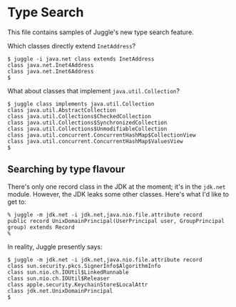 # Type Search

This file contains samples of Juggle's new type search feature.

Which classes directly extend `InetAddress`?
````
$ juggle -i java.net class extends InetAddress
class java.net.Inet4Address
class java.net.Inet6Address
$
````

What about classes that implement `java.util.Collection`?
````
$ juggle class implements java.util.Collection
class java.util.AbstractCollection
class java.util.Collections$CheckedCollection
class java.util.Collections$SynchronizedCollection
class java.util.Collections$UnmodifiableCollection
class java.util.concurrent.ConcurrentHashMap$CollectionView
class java.util.concurrent.ConcurrentHashMap$ValuesView
$
````

## Searching by type flavour

There's only one record class in the JDK at the moment; it's in the `jdk.net` 
module.  However, the JDK leaks some other classes.  Here's what I'd like to
get to:
````
% juggle -m jdk.net -i jdk.net,java.nio.file.attribute record
public record UnixDomainPrincipal(UserPrincipal user, GroupPrincipal group) extends Record
%
````

In reality, Juggle presently says:
````
$ juggle -m jdk.net -i jdk.net,java.nio.file.attribute record
class sun.security.pkcs.SignerInfo$AlgorithmInfo
class sun.nio.ch.IOUtil$LinkedRunnable
class sun.nio.ch.IOUtil$Releaser
class apple.security.KeychainStore$LocalAttr
class jdk.net.UnixDomainPrincipal
$
````